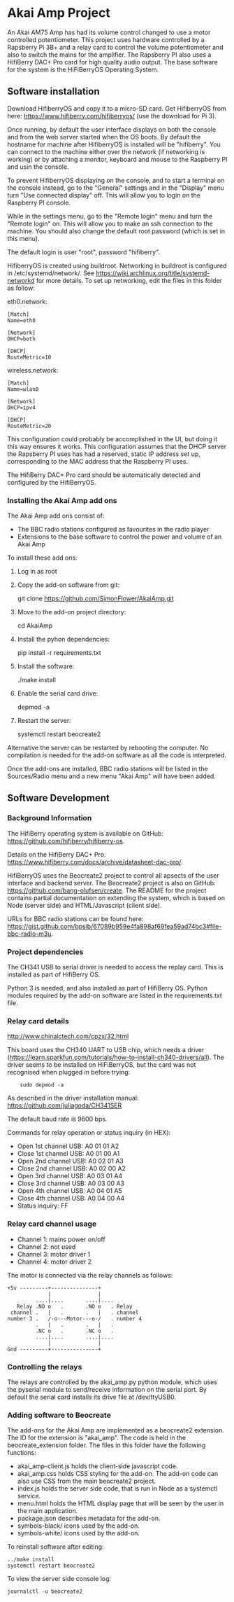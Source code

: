 Akai Amp Project
================

An Akai AM75 Amp has had its volume control changed to use
a motor controlled potentiometer. This project uses hardware
controlled by a Rapsberry Pi 3B+ and a relay card to control
the volume potentiometer and also to switch the mains for
the amplifier. The Rapsberry PI also uses a HifiBerry DAC+ Pro
card for high quality audio output. The base software for the
system is the HiFiBerryOS Operating System.

Software installation
---------------------

Download HifiberryOS and copy it to a micro-SD card. Get HifiberryOS
from here: https://www.hifiberry.com/hifiberryos/ (use the download 
for Pi 3).

Once running, by default the user interface displays on both the 
console and from the web server started when the OS boots. By default 
the hostname for machine after HifiberryOS is installed will be "hifiberry".
You can connect to the machine either over the network (if networking
is working) or by attaching a monitor, keyboard and mouse to the Raspberry
PI and usin the console.

To prevent HifiberryOS displaying on the console, and to start a terminal
on the console instead, go to the "General" settings and in the "Display"
menu turn "Use connected display" off. This will allow you to login on 
the Raspberry PI console.

While in the settings menu, go to the "Remote login" menu and turn the
"Remote login" on. This will allow you to make an ssh connection to the
machine. You should also change the default root password (which is set 
in this menu).

The default login is user "root", password "hifiberry".

HifiberryOS is created using buildroot. Networking in buildroot is configured 
in /etc/systemd/network/. See https://wiki.archlinux.org/title/systemd-networkd
for more details. To set up networking, edit the files in this folder as follow:

eth0.network:

	[Match]
	Name=eth0
	
	[Network]
	DHCP=both
	
	[DHCP]
	RouteMetric=10

wireless.network:

	[Match]
	Name=wlan0
	
	[Network]
	DHCP=ipv4
	
	[DHCP]
	RouteMetric=20

This configuration could probably be accomplished in the UI, but doing it 
this way ensures it works. This configuration assumes that the DHCP server
the Rapsberry PI uses has had a reserved, static IP address set up,
corresponding to the MAC address that the Raspberry PI uses.

The HifiBerry DAC+ Pro card should be automatically detected and configured
by the HifiBerryOS.

### Installing the Akai Amp add ons ###

The Akai Amp add ons consist of:

- The BBC radio stations configured as favourites in the radio player
- Extensions to the base software to control the power and volume of
  an Akai Amp
  
To install these add ons:

1. Log in as root
2. Copy the add-on software from git:

    git clone https://github.com/SimonFlower/AkaiAmp.git
3. Move to the add-on project directory:

    cd AkaiAmp
4. Install the pyhon dependencies:

    pip install -r requirements.txt
5. Install the software:

    ./make install
6. Enable the serial card drive:

    depmod -a
7. Restart the server:

    systemctl restart beocreate2

Alternative the server can be restarted by rebooting the computer.
No compilation is needed for the add-on software as all the code
is interpreted.

Once the add-ons are installed, BBC radio stations will be listed
in the Sources/Radio menu and a new menu "Akai Amp" will have been
added.

Software Development
--------------------

### Background Information ###

The HifiBerry operating system is available on GitHub:
https://github.com/hifiberry/hifiberry-os.

Details on the HifiBerry DAC+ Pro:
https://www.hifiberry.com/docs/archive/datasheet-dac-pro/.

HifiBerryOS uses the Beocreate2 project to control all
apsects of the user interface and backend server. The
Beocreate2 project is also on GitHub:
https://github.com/bang-olufsen/create.
The README for the project contains partial documentation 
on extending the system, which is based on Node (server
side) and HTML/Javascript (client side).

URLs for BBC radio stations can be found here: 
https://gist.github.com/bpsib/67089b959e4fa898af69fea59ad74bc3#file-bbc-radio-m3u.

### Project dependencies ###

The CH341 USB to serial driver is needed to access the replay card.
This is installed as part of HifiBerry OS.

Python 3 is needed, and also installed as part of HifiBerry OS.
Python modules required by the add-on software are listed in
the requirements.txt file.

### Relay card details ###

http://www.chinalctech.com/cpzx/32.html

This board uses the CH340 UART to USB chip, which needs a driver
(https://learn.sparkfun.com/tutorials/how-to-install-ch340-drivers/all).
The driver seems to be installed on HiFiBerryOS, but the card was not
recognised when plugged in before trying:

        sudo depmod -a
        
As described in the driver installation manual:
https://github.com/juliagoda/CH341SER

The default baud rate is 9600 bps.

Commands for relay operation or status inquiry (in HEX):
- Open 1st channel USB: A0 01 01 A2
- Close 1st channel USB: A0 01 00 A1
- Open 2nd channel USB: A0 02 01 A3
- Close 2nd channel USB: A0 02 00 A2
- Open 3rd channel USB: A0 03 01 A4
- Close 3rd channel USB: A0 03 00 A3
- Open 4th channel USB: A0 04 01 A5
- Close 4th channel USB: A0 04 00 A4
- Status inquiry: FF

### Relay card channel usage ###

- Channel 1: mains power on/off
- Channel 2: not used
- Channel 3: motor driver 1
- Channel 4: motor driver 2

The motor is connected via the relay channels as follows:

    +5v ---------+---------------+
                 |               |
             ....|....       ....|....
       Relay .NO o   .       .NO o   . Relay
     channel .   |   .       .   |   . channel
    number 3 .   /-o---Motor---o-/   . number 4
             .   |   .       .   |   .
             .NC o   .       .NC o   .
             ....|....       ....|....
                 |               |
    Gnd ---------+---------------+          
           
### Controlling the relays ###

The relays are controlled by the akai_amp.py
python module, which uses the pyserial module
to send/receive information on the serial port.
By default the serial card installs its drive
file at /dev/ttyUSB0.

### Adding software to Beocreate ###

The add-ons for the Akai Amp are implemented as a beocreate2
extension. The ID for the extension is "akai_amp". The code 
is held in the beocreate_extension folder.
The files in this folder have the following functions:

- akai_amp-client.js holds the client-side javascript code.
- akai_amp.css  holds CSS styling for the add-on. The add-on
  code can also use CSS from the main beocreate2 project.
- index.js holds the server side code, that is run in Node
  as a systemctl service.
- menu.html holds the HTML display page that will be seen
  by the user in the main application.
- package.json describes metadata for the add-on.
- symbols-black/ icons used by the add-on.
- symbols-white/ icons used by the add-on.

To reinstall software after editing:

    ../make install
    systemctl restart beocreate2
    
To view the server side console log:

    journalctl -u beocreate2
